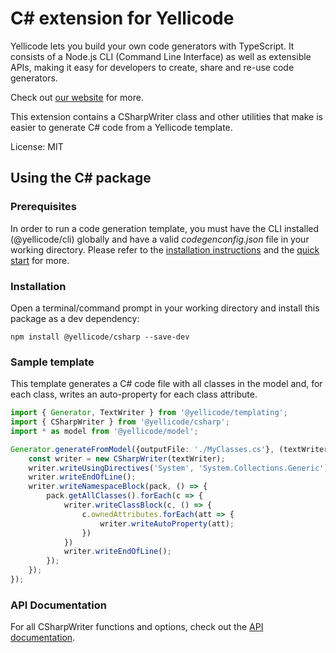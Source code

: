 # C# extension for Yellicode
Yellicode lets you build your own code generators with TypeScript. It consists of a Node.js CLI (Command Line Interface) as well as extensible APIs, making it easy for developers to create, share and re-use code generators.

Check out [our website](https://www.yellicode.com) for more.

This extension contains a CSharpWriter class and other utilities that make is easier to generate C# code from a Yellicode template.

License: MIT

## Using the C# package
### Prerequisites
In order to run a code generation template, you must have the CLI installed (@yellicode/cli) globally and have a valid *codegenconfig.json* file in your working directory. Please refer to the [installation instructions](https://www.yellicode.com/docs/installation) and the [quick start](https://www.yellicode.com/docs/quickstart) for more.

### Installation
Open a terminal/command prompt in your working directory and install this package as a dev dependency:

```
npm install @yellicode/csharp --save-dev
```

### Sample template
This template generates a C# code file with all classes in the model and, for each class, writes an auto-property for each class attribute.

```ts
import { Generator, TextWriter } from '@yellicode/templating';
import { CSharpWriter } from '@yellicode/csharp';
import * as model from '@yellicode/model';

Generator.generateFromModel({outputFile: './MyClasses.cs'}, (textWriter: TextWriter, pack: model.Package) => {
    const writer = new CSharpWriter(textWriter); 
    writer.writeUsingDirectives('System', 'System.Collections.Generic'); 
    writer.writeEndOfLine();
    writer.writeNamespaceBlock(pack, () => {        
        pack.getAllClasses().forEach(c => {           
            writer.writeClassBlock(c, () => {
                c.ownedAttributes.forEach(att => {
                    writer.writeAutoProperty(att);
                })
            })            
            writer.writeEndOfLine();
        });
    });
});

```

### API Documentation
For all CSharpWriter functions and options, check out the [API documentation](https://github.com/yellicode/yellicode-csharp/blob/master/docs/api.md).